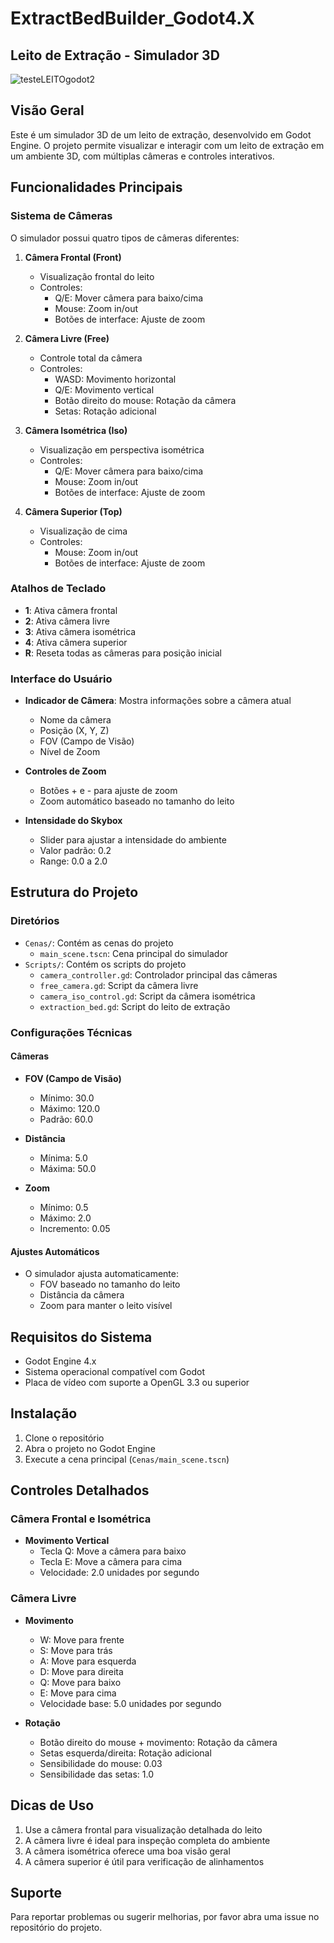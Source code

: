 # ExtractBedBuilder_Godot4.X 
## Leito de Extração - Simulador 3D
![testeLEITOgodot2](https://github.com/user-attachments/assets/56d370b0-29df-410e-ae77-609657b5869e5-b398-eb397a1e092c)

## Visão Geral
Este é um simulador 3D de um leito de extração, desenvolvido em Godot Engine. O projeto permite visualizar e interagir com um leito de extração em um ambiente 3D, com múltiplas câmeras e controles interativos.

## Funcionalidades Principais

### Sistema de Câmeras
O simulador possui quatro tipos de câmeras diferentes:

1. **Câmera Frontal (Front)**
   - Visualização frontal do leito
   - Controles:
     - Q/E: Mover câmera para baixo/cima
     - Mouse: Zoom in/out
     - Botões de interface: Ajuste de zoom

2. **Câmera Livre (Free)**
   - Controle total da câmera
   - Controles:
     - WASD: Movimento horizontal
     - Q/E: Movimento vertical
     - Botão direito do mouse: Rotação da câmera
     - Setas: Rotação adicional

3. **Câmera Isométrica (Iso)**
   - Visualização em perspectiva isométrica
   - Controles:
     - Q/E: Mover câmera para baixo/cima
     - Mouse: Zoom in/out
     - Botões de interface: Ajuste de zoom

4. **Câmera Superior (Top)**
   - Visualização de cima
   - Controles:
     - Mouse: Zoom in/out
     - Botões de interface: Ajuste de zoom

### Atalhos de Teclado
- **1**: Ativa câmera frontal
- **2**: Ativa câmera livre
- **3**: Ativa câmera isométrica
- **4**: Ativa câmera superior
- **R**: Reseta todas as câmeras para posição inicial

### Interface do Usuário
- **Indicador de Câmera**: Mostra informações sobre a câmera atual
  - Nome da câmera
  - Posição (X, Y, Z)
  - FOV (Campo de Visão)
  - Nível de Zoom

- **Controles de Zoom**
  - Botões + e - para ajuste de zoom
  - Zoom automático baseado no tamanho do leito

- **Intensidade do Skybox**
  - Slider para ajustar a intensidade do ambiente
  - Valor padrão: 0.2
  - Range: 0.0 a 2.0

## Estrutura do Projeto

### Diretórios
- `Cenas/`: Contém as cenas do projeto
  - `main_scene.tscn`: Cena principal do simulador
- `Scripts/`: Contém os scripts do projeto
  - `camera_controller.gd`: Controlador principal das câmeras
  - `free_camera.gd`: Script da câmera livre
  - `camera_iso_control.gd`: Script da câmera isométrica
  - `extraction_bed.gd`: Script do leito de extração

### Configurações Técnicas

#### Câmeras
- **FOV (Campo de Visão)**
  - Mínimo: 30.0
  - Máximo: 120.0
  - Padrão: 60.0

- **Distância**
  - Mínima: 5.0
  - Máxima: 50.0

- **Zoom**
  - Mínimo: 0.5
  - Máximo: 2.0
  - Incremento: 0.05

#### Ajustes Automáticos
- O simulador ajusta automaticamente:
  - FOV baseado no tamanho do leito
  - Distância da câmera
  - Zoom para manter o leito visível

## Requisitos do Sistema
- Godot Engine 4.x
- Sistema operacional compatível com Godot
- Placa de vídeo com suporte a OpenGL 3.3 ou superior

## Instalação
1. Clone o repositório
2. Abra o projeto no Godot Engine
3. Execute a cena principal (`Cenas/main_scene.tscn`)

## Controles Detalhados

### Câmera Frontal e Isométrica
- **Movimento Vertical**
  - Tecla Q: Move a câmera para baixo
  - Tecla E: Move a câmera para cima
  - Velocidade: 2.0 unidades por segundo

### Câmera Livre
- **Movimento**
  - W: Move para frente
  - S: Move para trás
  - A: Move para esquerda
  - D: Move para direita
  - Q: Move para baixo
  - E: Move para cima
  - Velocidade base: 5.0 unidades por segundo

- **Rotação**
  - Botão direito do mouse + movimento: Rotação da câmera
  - Setas esquerda/direita: Rotação adicional
  - Sensibilidade do mouse: 0.03
  - Sensibilidade das setas: 1.0

## Dicas de Uso
1. Use a câmera frontal para visualização detalhada do leito
2. A câmera livre é ideal para inspeção completa do ambiente
3. A câmera isométrica oferece uma boa visão geral
4. A câmera superior é útil para verificação de alinhamentos

## Suporte
Para reportar problemas ou sugerir melhorias, por favor abra uma issue no repositório do projeto.
